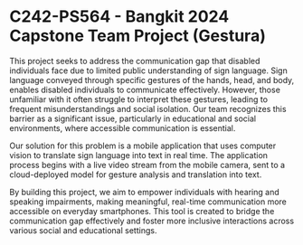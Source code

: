 # C242-PS564 - Bangkit 2024 Capstone Team Project (Gestura)

This project seeks to address the communication gap that disabled individuals face due to limited public understanding of sign language. Sign language conveyed through specific gestures of the hands, head, and body, enables disabled individuals to communicate effectively. However, those unfamiliar with it often struggle to interpret these gestures, leading to frequent misunderstandings and social isolation. Our team recognizes this barrier as a significant issue, particularly in educational and social environments, where accessible communication is essential.

Our solution for this problem is a mobile application that uses computer vision to translate sign language into text in real time. The application process begins with a live video stream from the mobile camera, sent to a cloud-deployed model for gesture analysis and translation into text.

By building this project, we aim to empower individuals with hearing and speaking impairments, making meaningful, real-time communication more accessible on everyday smartphones. This tool is created to bridge the communication gap effectively and foster more inclusive interactions across various social and educational settings.
